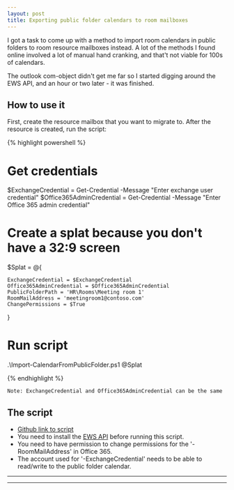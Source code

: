 ```yaml
---
layout: post
title: Exporting public folder calendars to room mailboxes
---
```


I got a task to come up with a method to import room calendars in public folders to room resource mailboxes instead.
A lot of the methods I found online involved a lot of manual hand cranking, and that't not viable for 100s of calendars.

The outlook com-object didn't get me far so I started digging around the EWS API, and an hour or two later - it was finished.

## How to use it

First, create the resource mailbox that you want to migrate to.
After the resource is created, run the script:  

{% highlight powershell %}

# Get credentials 
$ExchangeCredential = Get-Credential -Message "Enter exchange user credential"
$Office365AdminCredential = Get-Credential -Message "Enter Office 365 admin credential"

# Create a splat because you don't have a 32:9 screen
$Splat = @{

    ExchangeCredential = $ExchangeCredential
    Office365AdminCredential = $Office365AdminCredential
    PublicFolderPath = 'HR\Rooms\Meeting room 1'
    RoomMailAddress = 'meetingroom1@contoso.com'
    ChangePermissions = $True    

}

# Run script
.\Import-CalendarFromPublicFolder.ps1 @Splat
 


{% endhighlight %}

```
Note: ExchangeCredential and Office365AdminCredential can be the same
```

## The script

* [Github link to script](https://gist.github.com/AlexAsplund/93285b6a3c62be559eeec3abec4f3c4b)
* You need to install the [EWS API](https://www.microsoft.com/en-us/download/details.aspx?id=42951) before running this script.
* You need to have permission to change permissions for the '-RoomMailAddress' in Office 365.
* The account used for '-ExchangeCredential' needs to be able to read/write to the public folder calendar.




****
----